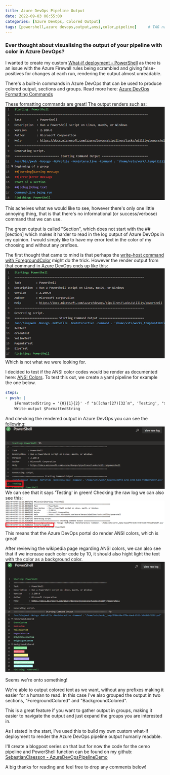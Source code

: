 ```yaml
---
title: Azure DevOps Pipeline Output
date: 2022-09-03 06:55:00
categories: [Azure DevOps, Colored Output]
tags: [powershell,azure devops,output,ansi,color,pipeline]     # TAG names should always be lowercase
---
```

### Ever thought about visualising the output of your pipeline with color in Azure DevOps?

I wanted to create my custom [What-if deployment - PowerShell](https://docs.microsoft.com/en-us/azure/azure-resource-manager/templates/deploy-what-if?tabs=azure-powershell) as there is an issue with the Azure Firewall rules being scrambled and giving false-positives for changes at each run, rendering the output almost unreadable.

There's a built-in commands in Azure DevOps that can be used to produce colored output, sections and groups.
Read more here: [Azure DevOps Formatting Commands](https://docs.microsoft.com/en-us/azure/devops/pipelines/scripts/logging-commands?view=azure-devops&tabs=powershell#formatting-commands)

These formatting commands are great! The output renders such as:
![Azure DevOps formatting commands](/assets/images/2022/2022-09-03-2.PNG)

This acheives what we would like to see, however there's only one little annoying thing, that is that there's no informational (or success/verbose) command that we can use.

The green output is called "Section", which does not start with the ##[section] which makes it harder to read in the log output of Azure DevOps in my opinion. I would simply like to have my error text in the color of my choosing and without any prefixes.

The first thought that came to mind is that perhaps the [write-host command with ForegroundColor](https://docs.microsoft.com/en-us/powershell/module/microsoft.powershell.utility/write-host?view=powershell-7.2#example-4-write-with-different-text-and-background-colors) might do the trick.
However the render output from that command in Azure DevOps ends up like this:
![write-host](/assets/images/2022/2022-09-03-1.PNG)
Which is not what we were looking for.

I decided to test if the ANSI color codes would be render as documented here: [ANSI Colors](https://en.wikipedia.org/wiki/ANSI_escape_code#3-bit_and_4-bit).
To test this out, we create a yaml pipeline for example the one below.
```yaml
steps:
- pwsh: |
    $FormattedString = '{0}{1}{2}' -f "$([char]27)[32`m", 'Testing', "$([char]27)[0m"
    Write-output $FormattedString
```
And checking the rendered output in Azure DevOps you can see the following:
![ANSI Output](/assets/images/2022/2022-09-03-3.PNG)
We can see that it says 'Testing' in green!
Checking the raw log we can also see this:
![ANSI Output - Raw log](/assets/images/2022/2022-09-03-4.PNG)
This means that the Azure DevOps portal do render ANSI colors, which is great!

After reviewing the wikipedia page regarding ANSI colors, we can also see that if we increase each color code by 10, it should also hight light the text with the color as a background color.
![Azure DevOps background and foreground colored](/assets/images/2022/2022-09-03-5.PNG)

Seems we're onto something! 

We're able to output colored text as we want, without any prefixes making it easier for a human to read.
In this case I've also grouped the output in two sections, "ForegroundColored" and "BackgroundColored".

This is a great feature if you want to gather output in groups, making it easier to navigate the output and just expand the groups you are interested in.

As I stated in the start, I've used this to build my own custom what-if deployment to render the Azure DevOps pipeline output humanly readable.

I'll create a blogpost series on that but for now the code for the cemo pipeline and PowerShell function can be found on my github: [SebastianClaesson - AzureDevOpsPipelineDemo](https://github.com/SebastianClaesson/AzureDevopsPipelineColorDemo)

A big thanks for reading and feel free to drop any comments below!